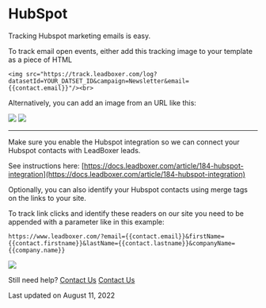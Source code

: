 # HubSpot

Tracking Hubspot marketing emails is easy.

To track email open events, either add this tracking image to your template as a piece of HTML

```
<img src="https://track.leadboxer.com/log?datasetId=YOUR_DATSET_ID&campaign=Newsletter&email={{contact.email}}"/><br>
```

Alternatively, you can add an image from an URL  like this:

![](https://d33v4339jhl8k0.cloudfront.net/docs/assets/565e1cb7c697915b26a5c214/images/5d9f34c22c7d3a7e9ae25805/file-Z3n5jih2z8.png) ![](https://d33v4339jhl8k0.cloudfront.net/docs/assets/565e1cb7c697915b26a5c214/images/5d9f352f2c7d3a7e9ae2581d/file-AheGf4jI5H.png)

***

Make sure you enable the Hubspot integration so we can connect your Hubspot contacts with LeadBoxer leads.

See instructions here: [https://docs.leadboxer.com/article/184-hubspot-integration](https://docs.leadboxer.com/article/184-hubspot-integration)

Optionally, you can also identify your Hubspot contacts using merge tags on the links to your site.

To track link clicks and identify these readers on our site you need to be appended with a parameter like in this example:

```
https://www.leadboxer.com/?email={{contact.email}}&firstName={{contact.firstname}}&lastName={{contact.lastname}}&companyName={{company.name}}
```

![](https://d33v4339jhl8k0.cloudfront.net/docs/assets/565e1cb7c697915b26a5c214/images/5d9f372404286364bc903d64/file-NstHPmk2UM.png)

Still need help? [Contact Us](broken-reference) [Contact Us](broken-reference)

Last updated on August 11, 2022
